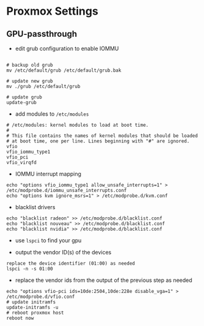 # Proxmox Settings

## GPU-passthrough

- edit grub configuration to enable IOMMU

````=bash

# backup old grub
mv /etc/default/grub /etc/default/grub.bak

# update new grub
mv ./grub /etc/default/grub

# update grub
update-grub

````

- add modules to ``/etc/modules``

````
# /etc/modules: kernel modules to load at boot time.
#
# This file contains the names of kernel modules that should be loaded
# at boot time, one per line. Lines beginning with "#" are ignored.
vfio
vfio_iommu_type1
vfio_pci
vfio_virqfd
````

- IOMMU interrupt mapping

```
echo "options vfio_iommu_type1 allow_unsafe_interrupts=1" > /etc/modprobe.d/iommu_unsafe_interrupts.conf
echo "options kvm ignore_msrs=1" > /etc/modprobe.d/kvm.conf
```
- blacklist drivers

```
echo "blacklist radeon" >> /etc/modprobe.d/blacklist.conf
echo "blacklist nouveau" >> /etc/modprobe.d/blacklist.conf
echo "blacklist nvidia" >> /etc/modprobe.d/blacklist.conf
```
- use ``lspci`` to find your gpu

- output the vendor ID(s) of the devices
````
replace the device identifier (01:00) as needed
lspci -n -s 01:00
````

- replace the vendor ids from the output of the previous step as needed
````
echo "options vfio-pci ids=10de:2504,10de:228e disable_vga=1" > /etc/modprobe.d/vfio.conf
# update initramfs
update-initramfs -u
# reboot proxmox host
reboot now
````
